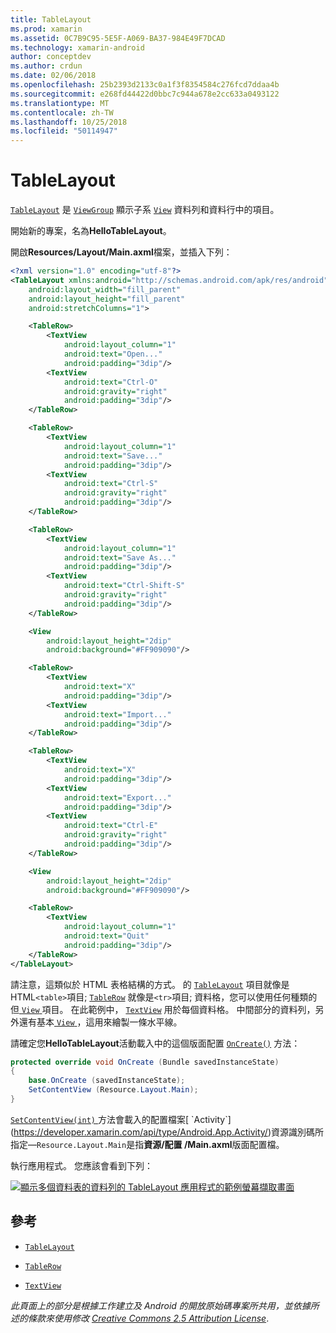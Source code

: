 ```yaml
---
title: TableLayout
ms.prod: xamarin
ms.assetid: 0C7B9C95-5E5F-A069-BA37-984E49F7DCAD
ms.technology: xamarin-android
author: conceptdev
ms.author: crdun
ms.date: 02/06/2018
ms.openlocfilehash: 25b2393d2133c0a1f3f8354584c276fcd7ddaa4b
ms.sourcegitcommit: e268fd44422d0bbc7c944a678e2cc633a0493122
ms.translationtype: MT
ms.contentlocale: zh-TW
ms.lasthandoff: 10/25/2018
ms.locfileid: "50114947"
---
```

# <a name="tablelayout"></a>TableLayout

[`TableLayout`](https://developer.xamarin.com/api/type/Android.Widget.TableLayout/) 是 [`ViewGroup`](https://developer.xamarin.com/api/type/Android.Views.ViewGroup/)
顯示子系 [`View`](https://developer.xamarin.com/api/type/Android.Views.View/)
資料列和資料行中的項目。

開始新的專案，名為**HelloTableLayout**。

開啟**Resources/Layout/Main.axml**檔案，並插入下列：

```xml
<?xml version="1.0" encoding="utf-8"?>
<TableLayout xmlns:android="http://schemas.android.com/apk/res/android"
    android:layout_width="fill_parent"
    android:layout_height="fill_parent"
    android:stretchColumns="1">

    <TableRow>
        <TextView
            android:layout_column="1"
            android:text="Open..."
            android:padding="3dip"/>
        <TextView
            android:text="Ctrl-O"
            android:gravity="right"
            android:padding="3dip"/>
    </TableRow>

    <TableRow>
        <TextView
            android:layout_column="1"
            android:text="Save..."
            android:padding="3dip"/>
        <TextView
            android:text="Ctrl-S"
            android:gravity="right"
            android:padding="3dip"/>
    </TableRow>

    <TableRow>
        <TextView
            android:layout_column="1"
            android:text="Save As..."
            android:padding="3dip"/>
        <TextView
            android:text="Ctrl-Shift-S"
            android:gravity="right"
            android:padding="3dip"/>
    </TableRow>

    <View
        android:layout_height="2dip"
        android:background="#FF909090"/>

    <TableRow>
        <TextView
            android:text="X"
            android:padding="3dip"/>
        <TextView
            android:text="Import..."
            android:padding="3dip"/>
    </TableRow>

    <TableRow>
        <TextView
            android:text="X"
            android:padding="3dip"/>
        <TextView
            android:text="Export..."
            android:padding="3dip"/>
        <TextView
            android:text="Ctrl-E"
            android:gravity="right"
            android:padding="3dip"/>
    </TableRow>

    <View
        android:layout_height="2dip"
        android:background="#FF909090"/>

    <TableRow>
        <TextView
            android:layout_column="1"
            android:text="Quit"
            android:padding="3dip"/>
    </TableRow>
</TableLayout>
```

請注意，這類似於 HTML 表格結構的方式。 的 [`TableLayout`](https://developer.xamarin.com/api/type/Android.Widget.TableLayout/)
項目就像是 HTML`<table>`項目; [`TableRow`](https://developer.xamarin.com/api/type/Android.Widget.TableRow/)
就像是`<tr>`項目; 資料格，您可以使用任何種類的但[ `View` ](https://developer.xamarin.com/api/type/Android.Views.View/)項目。 在此範例中， [`TextView`](https://developer.xamarin.com/api/type/Android.Widget.TextView/)
用於每個資料格。 中間部分的資料列，另外還有基本[ `View` ](https://developer.xamarin.com/api/type/Android.Views.View/)，這用來繪製一條水平線。

請確定您**HelloTableLayout**活動載入中的這個版面配置 [`OnCreate()`](https://developer.xamarin.com/api/member/Android.App.Activity.OnCreate/p/Android.OS.Bundle/)
方法：

```csharp
protected override void OnCreate (Bundle savedInstanceState)
{
    base.OnCreate (savedInstanceState);
    SetContentView (Resource.Layout.Main);
}
```

[ `SetContentView(int)` ](https://developer.xamarin.com/api/member/Android.App.Activity.SetContentView/(System.Int32))方法會載入的配置檔案[ `Activity`](https://developer.xamarin.com/api/type/Android.App.Activity/)資源識別碼所指定&mdash;`Resource.Layout.Main`是指**資源/配置 /Main.axml**版面配置檔。

執行應用程式。 您應該會看到下列：

[![顯示多個資料表的資料列的 TableLayout 應用程式的範例螢幕擷取畫面](table-layout-images/helloviews3.png)](table-layout-images/helloviews3.png#lightbox)



## <a name="references"></a>參考

-   [`TableLayout`](https://developer.xamarin.com/api/type/Android.Widget.TableLayout/) 

-   [`TableRow`](https://developer.xamarin.com/api/type/Android.Widget.TableRow/) 

-   [`TextView`](https://developer.xamarin.com/api/type/Android.Widget.TextView/) 

*此頁面上的部分是根據工作建立及 Android 的開放原始碼專案所共用，並依據所述的條款來使用修改*
[*Creative Commons 2.5 Attribution License*](http://creativecommons.org/licenses/by/2.5/).
